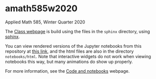 # amath585w2020
Applied Math 585, Winter Quarter 2020

The [Class webpage](http://staff.washington.edu/rjl/classes/am585w2020/)
is build using the files in the `sphinx` directory, using [sphinx](http://sphinx-doc.org/).

You can view rendered versions of the Jupyter notebooks from this repository at 
[this link](https://rjleveque.github.io/amath585w2020/notebooks/html/Index.html),
and the html files are also in the directory `notebooks/html`.  Note that
interactive widgets do not work when viewing notebooks this way, but many
animations do show up properly.

For more information, see the 
[Code and notebooks](http://staff.washington.edu/rjl/classes/am585w2020/codes.html)
webpage.

